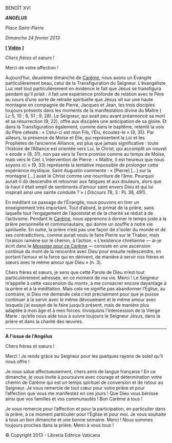 BENOÎT XVI

***ANGÉLUS***

*Place Saint-Pierre*

*Dimanche 24 février 2013*

**\[ [Vidéo](https://www.youtube.com/watch?v=LnayPZ73BII&list=PLC9tK3J1RlaZGkT-qS3F021VSzUv-YuwO&index=2&ab_channel=TheVatican-Archive)** **\]**

*Chers frères et sœurs !*

Merci de votre affection !

Aujourd’hui, deuxième dimanche de [Carême](http://www.vatican.va/liturgical_year/lent/2013/index_fr.htm), nous avons un Évangile particulièrement beau, celui de la Transfiguration du Seigneur. L’évangéliste Luc met tout particulièrement en évidence le fait que Jésus se transfigura pendant qu’il priait : il fait une expérience profonde de relation avec le Père au cours d’une sorte de retraite spirituelle que Jésus vit sur une haute montagne en compagnie de Pierre, Jacques et Jean, les trois disciples toujours présents dans les moments de la manifestation divine du Maître ( *Lc* 5, 10 ; 8, 51 ; 9, 28). Le Seigneur, qui avait peu avant préannoncé sa mort et sa résurrection (9, 22), offre aux disciples une anticipation de sa gloire. Et dans la Transfiguration également, comme dans le baptême, retentit la voix du Père céleste : « Celui-ci est mon Fils, l’Élu, écoutez-le » (9, 35). Par ailleurs, la présence de Moïse et Élie, qui représentent la Loi et les Prophètes de l’ancienne Alliance, est plus que jamais significative : toute l’histoire de l’Alliance est orientée vers Lui, le Christ, qui accomplit un nouvel « exode » (9, 31), non pas vers la Terre promise comme au temps de Moïse, mais vers le Ciel. L’intervention de Pierre : « Maître, il est heureux que nous soyons ici » (9, 33) représente la tentative impossible de prolonger cette expérience mystique. Saint Augustin commente : « \[Pierre\] \[…\] sur la montagne \[…\] avait le Christ comme une nourriture de l’âme. Pourquoi aurait-il dû descendre et retourner aux fatigues et aux douleurs, alors que là-haut il était empli de sentiments d’amour saint envers Dieu et qui lui inspirait ainsi une sainte conduite ? » ( *Discours* 78, 3 : PL 38, 491).

En méditant ce passage de l’Évangile, nous pouvons en tirer un enseignement très important. Tout d’abord, le primat de la prière, sans laquelle tout l’engagement de l’apostolat et de la charité se réduit à de l’activisme. Pendant le [Carême](http://www.vatican.va/liturgical_year/lent/2013/index_fr.htm), nous apprenons à donner le temps juste à la prière personnelle et communautaire, qui donne un souffle à notre vie spirituelle. En outre, la prière n’est pas une façon de s’isoler du monde et de ses contradictions, comme aurait voulu le faire Pierre sur le Thabor, mais l’oraison ramène sur le chemin, à l’action. « L’existence chrétienne — ai-je écrit dans le [*Message* pour ce Carême](http://w2.vatican.va/content/benedict-xvi/fr/messages/lent/documents/hf_ben-xvi_mes_20121015_lent-2013.html) — consiste en une ascension continue du mont de la rencontre avec Dieu pour ensuite redescendre, en portant l’amour et la force qui en dérivent, de manière à servir nos frères et sœurs avec le même amour que Dieu » (n. 3).

Chers frères et sœurs, je sens que cette Parole de Dieu m’est tout particulièrement adressée, en ce moment de ma vie. Merci ! Le Seigneur m’appelle à cette «ascension du mont», à me consacrer encore davantage à la prière et à la méditation. Mais cela ne signifie pas abandonner l’Église, au contraire, si Dieu me demande cela c’est précisément pour que je puisse continuer à la servir avec le même dévouement et le même amour avec lesquels j’ai essayé de le faire jusqu’à présent, mais de manière plus adaptée à mon âge et à mes forces. Invoquons l’intercession de la Vierge Marie : qu’elle nous aide tous à suivre toujours le Seigneur Jésus, dans la prière et dans la charité des œuvres.

* * *

**À l'issue de l'Angélus**

Chers frères et sœurs !

Merci ! Je rends grâce au Seigneur pour les quelques rayons de soleil qu’il nous offre !

Je vous salue affectueusement, chers amis de langue française ! En ce dimanche, je vous invite à poursuivre avec courage et détermination votre chemin de Carême qui est un temps spirituel de conversion et de retour au Seigneur. Je vous remercie de tout cœur pour votre prière et pour l’affection que vous me manifestez en ces jours ! Que Dieu vous bénisse ainsi que vos familles et vos communautés ! Bon Carême à tous !

Je vous remercie pour l’affection et pour la participation, en particulier dans la prière, à ce moment particulier pour l’Église et pour moi. Je vous souhaite à tous un bon dimanche et une bonne semaine. Merci ! Nous sommes toujours proches dans la prière. Merci à vous tous !

© Copyright 2013 - Libreria Editrice Vaticana